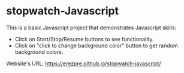 # stopwatch-Javascript

This is a basic Javascript project that demonstrates Javascript skills:

- Click on Start/Stop/Resume buttons to see functionality.
- Click on "click to change background color" button to get random background colors.

Website's URL: https://erezpre.github.io/stopwatch-javascript/

